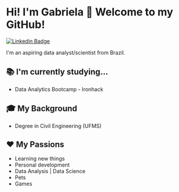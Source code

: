 # Hi! I'm Gabriela 👋 Welcome to my GitHub! 
[![Linkedin Badge](https://img.shields.io/badge/linkedin-%230077B5.svg?&style=for-the-badge&logo=linkedin&logoColor=white)](https://www.linkedin.com/in/gabriela-nakasato/)

I'm an aspiring data analyst/scientist from Brazil. 

## :books: I'm currently studying...
- Data Analytics Bootcamp - Ironhack

## :mortar_board: My Background
- Degree in Civil Engineering (UFMS)

## :heart: My Passions
- Learning new things
- Personal development
- Data Analysis | Data Science
- Pets
- Games

<!--
**gabrielanakasato/gabrielanakasato** is a ✨ _special_ ✨ repository because its `README.md` (this file) appears on your GitHub profile.

Here are some ideas to get you started:

- 🔭 I’m currently working on ...
- 🌱 I’m currently learning ...
- 👯 I’m looking to collaborate on ...
- 🤔 I’m looking for help with ...
- 💬 Ask me about ...
- 📫 How to reach me: ...
- 😄 Pronouns: ...
- ⚡ Fun fact: ...
-->
